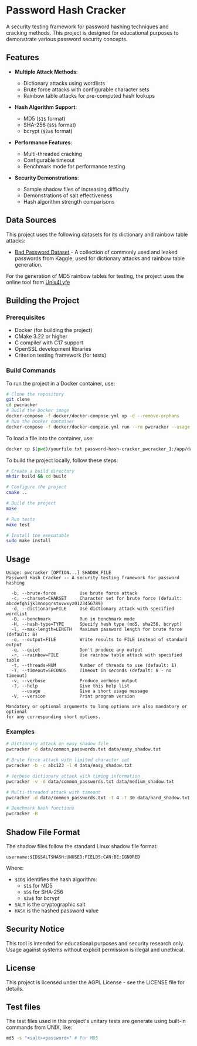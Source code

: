 # Password Hash Cracker

A security testing framework for password hashing techniques and cracking methods. This project is designed for educational purposes to demonstrate various password security concepts.

## Features

- **Multiple Attack Methods**:
  - Dictionary attacks using wordlists
  - Brute force attacks with configurable character sets
  - Rainbow table attacks for pre-computed hash lookups

- **Hash Algorithm Support**:
  - MD5 (`$1$` format)
  - SHA-256 (`$5$` format)
  - bcrypt (`$2a$` format)

- **Performance Features**:
  - Multi-threaded cracking
  - Configurable timeout
  - Benchmark mode for performance testing

- **Security Demonstrations**:
  - Sample shadow files of increasing difficulty
  - Demonstrations of salt effectiveness
  - Hash algorithm strength comparisons

## Data Sources

This project uses the following datasets for its dictionary and rainbow table attacks:

- [Bad Password Dataset](https://www.kaggle.com/datasets/kingabzpro/bad-password) - A collection of commonly used and leaked passwords from Kaggle, used for dictionary attacks and rainbow table generation.

For the generation of MD5 rainbow tables for testing, the project uses the online tool from [Unix4Lyfe](https://unix4lyfe.org/crypt/)

## Building the Project

### Prerequisites

- Docker (for building the project)
- CMake 3.22 or higher
- C compiler with C17 support
- OpenSSL development libraries
- Criterion testing framework (for tests)

### Build Commands

To run the project in a Docker container, use:

```bash
# Clone the repository
git clone
cd pwcracker
# Build the Docker image
docker-compose -f docker/docker-compose.yml up -d --remove-orphans
# Run the Docker container
docker-compose -f docker/docker-compose.yml run --rm pwcracker --usage
```

To load a file into the container, use:

```bash
docker cp $(pwd)/yourfile.txt password-hash-cracker_pwcracker_1:/app/data/
```

To build the project locally, follow these steps:

```bash
# Create a build directory
mkdir build && cd build

# Configure the project
cmake ..

# Build the project
make

# Run tests
make test

# Install the executable
sudo make install
```

## Usage

```code
Usage: pwcracker [OPTION...] SHADOW_FILE
Password Hash Cracker -- A security testing framework for password hashing

  -b, --brute-force         Use brute force attack
  -c, --charset=CHARSET     Character set for brute force (default: abcdefghijklmnopqrstuvwxyz0123456789)
  -d, --dictionary=FILE     Use dictionary attack with specified wordlist
  -B, --benchmark           Run in benchmark mode
  -H, --hash-type=TYPE      Specify hash type (md5, sha256, bcrypt)
  -l, --max-length=LENGTH   Maximum password length for brute force (default: 8)
  -o, --output=FILE         Write results to FILE instead of standard output
  -q, --quiet               Don't produce any output
  -r, --rainbow=FILE        Use rainbow table attack with specified table
  -t, --threads=NUM         Number of threads to use (default: 1)
  -T, --timeout=SECONDS     Timeout in seconds (default: 0 - no timeout)
  -v, --verbose             Produce verbose output
  -?, --help                Give this help list
      --usage               Give a short usage message
  -V, --version             Print program version

Mandatory or optional arguments to long options are also mandatory or optional
for any corresponding short options.
```

### Examples

```bash
# Dictionary attack on easy shadow file
pwcracker -d data/common_passwords.txt data/easy_shadow.txt

# Brute force attack with limited character set
pwcracker -b -c abc123 -l 4 data/easy_shadow.txt

# Verbose dictionary attack with timing information
pwcracker -v -d data/common_passwords.txt data/medium_shadow.txt

# Multi-threaded attack with timeout
pwcracker -d data/common_passwords.txt -t 4 -T 30 data/hard_shadow.txt

# Benchmark hash functions
pwcracker -B
```

## Shadow File Format

The shadow files follow the standard Linux shadow file format:

```code
username:$ID$SALT$HASH:UNUSED:FIELDS:CAN:BE:IGNORED
```

Where:

- `$ID$` identifies the hash algorithm:
  - `$1$` for MD5
  - `$5$` for SHA-256
  - `$2a$` for bcrypt
- `SALT` is the cryptographic salt
- `HASH` is the hashed password value

## Security Notice

This tool is intended for educational purposes and security research only. Usage against systems without explicit permission is illegal and unethical.

## License

This project is licensed under the AGPL License - see the LICENSE file for details.

## Test files

The test files used in this project's unitary tests are generate using built-in commands from UNIX, like:

```sh
md5 -s "<salt><password>" # For MD5
```
